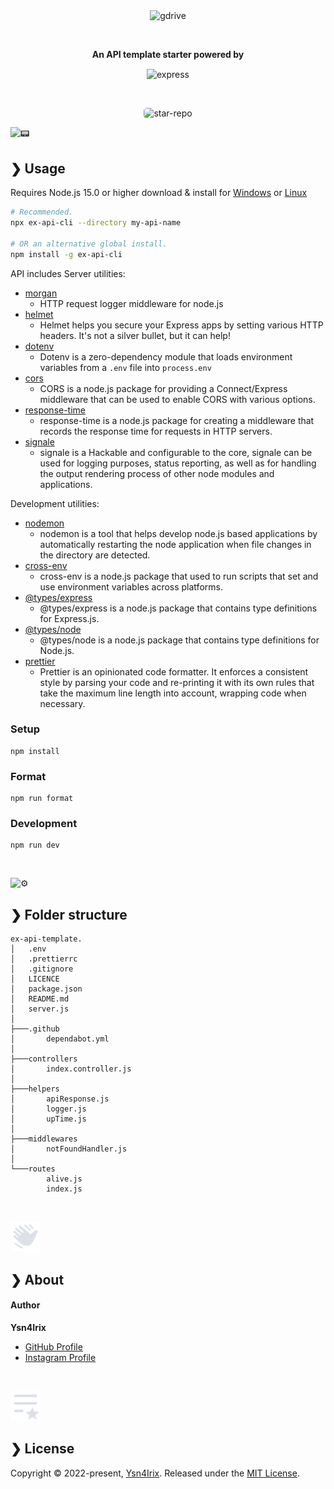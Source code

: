 <p align="center">
 <img width="400px" src="https://res.cloudinary.com/ydevcloud/image/upload/v1662120202/yassi/xqfnpbpagjkccvdoogos.svg" align="center" alt="gdrive" />
</p>

<br>

<p align="center">
  <b>An API template starter powered by</b><br>
</p>

<p align="center">
  <img width="200px" src="https://res.cloudinary.com/ydevcloud/image/upload/v1662120635/yassi/r923h19buxqfs5ouzzf6.svg" align="center" alt="express" />
</p>

<br>

<p align="center">
  <img src="https://res.cloudinary.com/ydevcloud/image/upload/v1657122244/yassi/goafdvoalju7ty1seuqo.gif" alt="star-repo" style="border-radius: 5px;">
  <br>
</p>

![📟](https://res.cloudinary.com/ydevcloud/image/upload/v1656874185/asm9cp84cbuuqmarw9wq.png)

## ❯ Usage

Requires Node.js 15.0 or higher download & install for [Windows](https://nodejs.org/en/download/) or [Linux](https://nodejs.org/en/download/)

```sh
# Recommended.
npx ex-api-cli --directory my-api-name

# OR an alternative global install.
npm install -g ex-api-cli
```

API includes Server utilities:

-   [morgan](https://www.npmjs.com/package/morgan)
    -   HTTP request logger middleware for node.js
-   [helmet](https://www.npmjs.com/package/helmet)
    -   Helmet helps you secure your Express apps by setting various HTTP headers. It's not a silver bullet, but it can help!
-   [dotenv](https://www.npmjs.com/package/dotenv)
    -   Dotenv is a zero-dependency module that loads environment variables from a `.env` file into `process.env`
-   [cors](https://www.npmjs.com/package/cors)
    -   CORS is a node.js package for providing a Connect/Express middleware that can be used to enable CORS with various options.
-   [response-time](https://www.npmjs.com/package/response-time)
    -   response-time is a node.js package for creating a middleware that records the response time for requests in HTTP servers.
-   [signale](https://www.npmjs.com/package/signale)
    -   signale is a Hackable and configurable to the core, signale can be used for logging purposes, status reporting, as well as for handling the output rendering process of other node modules and applications.

Development utilities:

-   [nodemon](https://www.npmjs.com/package/nodemon)
    -   nodemon is a tool that helps develop node.js based applications by automatically restarting the node application when file changes in the directory are detected.
-   [cross-env](https://www.npmjs.com/package/cross-env)
    -   cross-env is a node.js package that used to run scripts that set and use environment variables across platforms.
-   [@types/express](https://www.npmjs.com/package/@types/express)
    -   @types/express is a node.js package that contains type definitions for Express.js.
-   [@types/node](https://www.npmjs.com/package/@types/node)
    -   @types/node is a node.js package that contains type definitions for Node.js.
-   [prettier](https://www.npmjs.com/package/prettier)
    -   Prettier is an opinionated code formatter. It enforces a consistent style by parsing your code and re-printing it with its own rules that take the maximum line length into account, wrapping code when necessary.

### Setup

```
npm install
```

### Format

```
npm run format
```

### Development

```
npm run dev
```

<br>

![⚙️](https://res.cloudinary.com/ydevcloud/image/upload/v1656874522/fmfktytvymbnnc0fg4zz.png)

## ❯ Folder structure

```
ex-api-template.
│   .env
│   .prettierrc
│   .gitignore
│   LICENCE
│   package.json
│   README.md
│   server.js
│
├───.github
│       dependabot.yml
│
├───controllers
│       index.controller.js
│
├───helpers
│       apiResponse.js
│       logger.js
│       upTime.js
│
├───middlewares
│       notFoundHandler.js
│
└───routes
        alive.js
        index.js
```

<br>

![🙌](https://raw.githubusercontent.com/ahmadawais/stuff/master/images/git/connect.png)

## ❯ About

#### Author

**Ysn4Irix**

-   [GitHub Profile](https://github.com/Ysn4irix)
-   [Instagram Profile](https://instagram.com/ysn.irix)

<br>

![📃](https://raw.githubusercontent.com/ahmadawais/stuff/master/images/git/license.png)

## ❯ License

Copyright © 2022-present, [Ysn4Irix](https://github.com/Ysn4Irix).
Released under the [MIT License](LICENSE).
